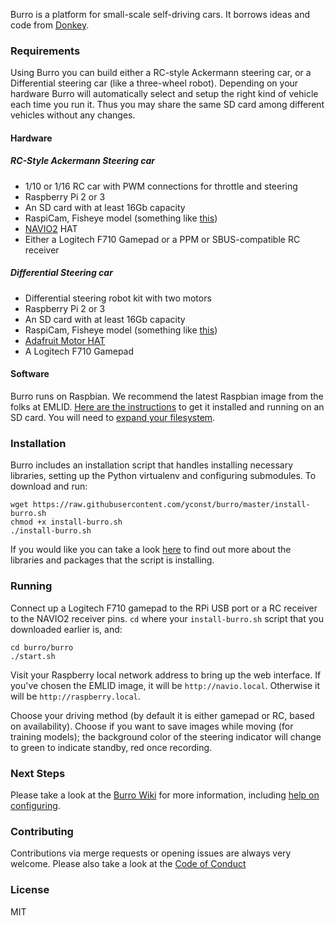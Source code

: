Burro is a platform for small-scale self-driving cars. It borrows ideas and code from [Donkey](http://donkeycar.com).


### Requirements

Using Burro you can build either a RC-style Ackermann steering car, or a Differential steering car (like a three-wheel robot).
Depending on your hardware Burro will automatically select and setup the right kind of vehicle each time you run it. Thus you may share the same SD card among different vehicles without any changes.

#### Hardware

##### RC-Style Ackermann Steering car
- 1/10 or 1/16 RC car with PWM connections for throttle and steering
- Raspberry Pi 2 or 3
- An SD card with at least 16Gb capacity
- RaspiCam, Fisheye model (something like [this](http://www.ebay.com/itm/191723967593))
- [NAVIO2](https://emlid.com/navio/) HAT
- Either a Logitech F710 Gamepad or a PPM or SBUS-compatible RC receiver

##### Differential Steering car
- Differential steering robot kit with two motors
- Raspberry Pi 2 or 3
- An SD card with at least 16Gb capacity
- RaspiCam, Fisheye model (something like [this](http://www.ebay.com/itm/191723967593))
- [Adafruit Motor HAT](https://www.adafruit.com/product/2348)
- A Logitech F710 Gamepad

#### Software

Burro runs on Raspbian. We recommend the latest Raspbian image from the folks at EMLID. [Here are the instructions](https://docs.emlid.com/navio2/common/ardupilot/configuring-raspberry-pi/) to get it installed and running on an SD card. You will need to [expand your filesystem](http://elinux.org/RPi_raspi-config#expand_rootfs_-_Expand_root_partition_to_fill_SD_card).


### Installation

Burro includes an installation script that handles installing necessary libraries, setting up the Python virtualenv and configuring submodules. To download and run:

    wget https://raw.githubusercontent.com/yconst/burro/master/install-burro.sh
    chmod +x install-burro.sh
    ./install-burro.sh

If you would like you can take a look [here](https://github.com/yconst/burro/wiki/Installed-Packages-and-Libraries) to find out more about the libraries and packages that the script is installing.

### Running

Connect up a Logitech F710 gamepad to the RPi USB port or a RC receiver to the NAVIO2 receiver pins.
`cd` where your `install-burro.sh` script that you downloaded earlier is, and:

    cd burro/burro
    ./start.sh

Visit your Raspberry local network address to bring up the web interface. If you've chosen the EMLID image, it will be `http://navio.local`. Otherwise it will be `http://raspberry.local`.

Choose your driving method (by default it is either gamepad or RC, based on availability). Choose if you want to save images while moving (for training models); the background color of the steering indicator will change to green to indicate standby, red once recording.


### Next Steps

Please take a look at the [Burro Wiki](https://github.com/yconst/burro/wiki) for more information, including [help on configuring](https://github.com/yconst/burro/wiki/Configuring).


### Contributing

Contributions via merge requests or opening issues are always very welcome. Please also take a look at the [Code of Conduct](https://github.com/yconst/burro/blob/master/CODE_OF_CONDUCT.md)


### License

MIT
